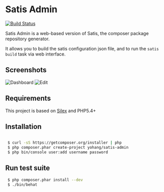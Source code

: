 Satis Admin
===========

[![Build Status](https://travis-ci.org/yohang/satis-admin.png?branch=master)](https://travis-ci.org/yohang/satis-admin)

Satis Admin is a web-based version of Satis, the composer package repository generator.

It allows you to build the satis configuration json file, and to run the `satis build` task via web interface.

Screenshots
-----------

![Dashboard](https://s3-eu-west-1.amazonaws.com/frequence-web/misc/dashboard.png)
![Edit](https://s3-eu-west-1.amazonaws.com/frequence-web/misc/edit.png)

Requirements
------------

This project is based on [Silex](https://github.com/fabpot/Silex) and PHP5.4+

Installation
------------

```sh

 $ curl -sS https://getcomposer.org/installer | php
 $ php composer.phar create-project yohang/satis-admin
 $ php bin/console user:add username password

```

Run test suite
--------------

```sh
 $ php composer.phar install --dev
 $ ./bin/behat
```
